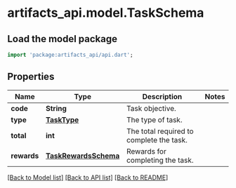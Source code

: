 # artifacts_api.model.TaskSchema

## Load the model package
```dart
import 'package:artifacts_api/api.dart';
```

## Properties
Name | Type | Description | Notes
------------ | ------------- | ------------- | -------------
**code** | **String** | Task objective. | 
**type** | [**TaskType**](TaskType.md) | The type of task. | 
**total** | **int** | The total required to complete the task. | 
**rewards** | [**TaskRewardsSchema**](TaskRewardsSchema.md) | Rewards for completing the task. | 

[[Back to Model list]](../README.md#documentation-for-models) [[Back to API list]](../README.md#documentation-for-api-endpoints) [[Back to README]](../README.md)


